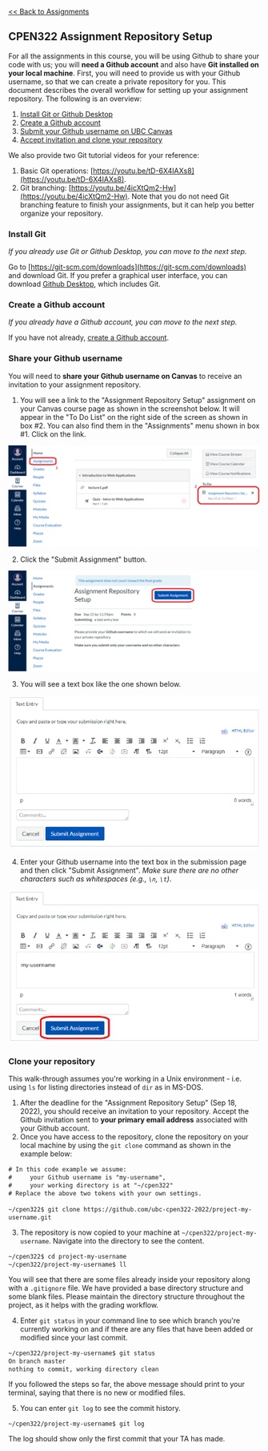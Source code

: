 [<< Back to Assignments](../README.md)

## CPEN322 Assignment Repository Setup

For all the assignments in this course, you will be using Github to share your code with us; you will **need a Github account** and also have **Git installed on your local machine**. First, you will need to provide us with your Github username, so that we can create a private repository for you. This document describes the overall workflow for setting up your assignment repository. The following is an overview:

1. [Install Git or Github Desktop](#install-git)
2. [Create a Github account](#create-a-github-account)
3. [Submit your Github username on UBC Canvas](#share-your-github-username)
4. [Accept invitation and clone your repository](#clone-your-repository)

We also provide two Git tutorial videos for your reference:
1. Basic Git operations: [https://youtu.be/tD-6X4IAXs8](https://youtu.be/tD-6X4IAXs8).
2. Git branching: [https://youtu.be/4icXtQm2-Hw](https://youtu.be/4icXtQm2-Hw). Note that you do not need Git branching feature to finish your assignments, but it can help you better organize your repository.

### Install Git

*If you already use Git or Github Desktop, you can move to the next step.*

Go to [https://git-scm.com/downloads](https://git-scm.com/downloads) and download Git. If you prefer a graphical user interface, you can download [Github Desktop](https://desktop.github.com/), which includes Git.


### Create a Github account

*If you already have a Github account, you can move to the next step.*

If you have not already, [create a Github account](https://github.com).


### Share your Github username

You will need to **share your Github username on Canvas** to receive an invitation to your assignment repository.

1. You will see a link to the "Assignment Repository Setup" assignment on your Canvas course page as shown in the screenshot below. It will appear in the "To Do List" on the right side of the screen as shown in box #2. You can also find them in the "Assignments" menu shown in box #1. Click on the link.

![canvas-setup-0.png](../assets/canvas-setup-0.png?raw=true "Screenshot 0")

2. Click the "Submit Assignment" button.

![canvas-setup-1.png](../assets/canvas-setup-1.png?raw=true "Screenshot 1")

3. You will see a text box like the one shown below.

![canvas-setup-2.png](../assets/canvas-setup-2.png?raw=true "Screenshot 2")

4. Enter your Github username into the text box in the submission page and then click "Submit Assignment". *Make sure there are no other characters such as whitespaces (e.g., `\n`, `\t`)*.

![canvas-setup-3.png](../assets/canvas-setup-3.png?raw=true "Screenshot 3")


### Clone your repository

This walk-through assumes you're working in a Unix environment - i.e. using `ls` for listing directories instead of `dir` as in MS-DOS.

1. After the deadline for the "Assignment Repository Setup" (Sep 18, 2022), you should receive an invitation to your repository. Accept the Github invitation sent to **your primary email address** associated with your Github account.
2. Once you have access to the repository, clone the repository on your local machine by using the `git clone` command as shown in the example below:

```
# In this code example we assume:
#     your Github username is "my-username",
#     your working directory is at "~/cpen322"
# Replace the above two tokens with your own settings.

~/cpen322$ git clone https://github.com/ubc-cpen322-2022/project-my-username.git
```

3. The repository is now copied to your machine at `~/cpen322/project-my-username`. Navigate into the directory to see the content.

```
~/cpen322$ cd project-my-username
~/cpen322/project-my-username$ ll
```

You will see that there are some files already inside your repository along with a `.gitignore` file. We have provided a base directory structure and some blank files. Please maintain the directory structure throughout the project, as it helps with the grading workflow.


4. Enter `git status` in your command line to see which branch you're currently working on and if there are any files that have been added or modified since your last commit.

```
~/cpen322/project-my-username$ git status
On branch master
nothing to commit, working directory clean
```

If you followed the steps so far, the above message should print to your terminal, saying that there is no new or modified files.


5. You can enter `git log` to see the commit history.

```
~/cpen322/project-my-username$ git log
```

The log should show only the first commit that your TA has made.

